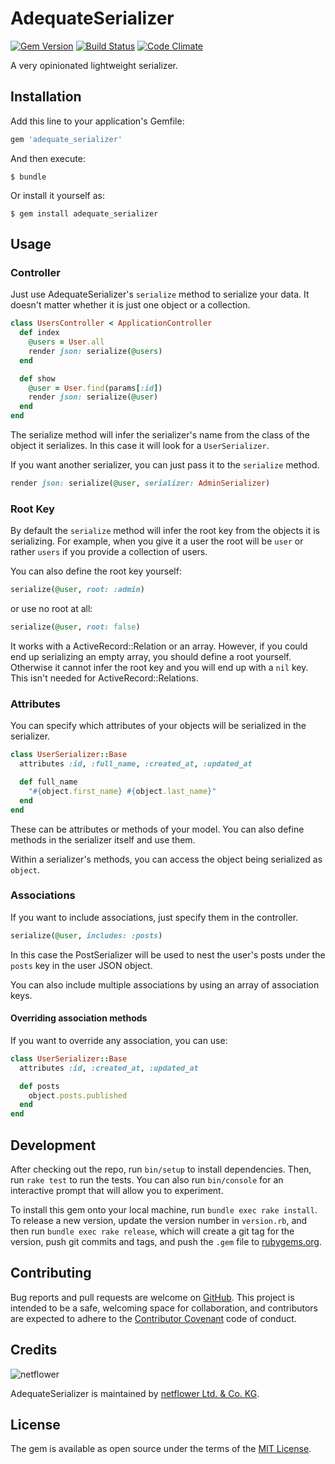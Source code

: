 # AdequateSerializer

[![Gem Version][vb]][vl] [![Build Status][tb]][tl] [![Code Climate][cb]][cl]

A very opinionated lightweight serializer.

## Installation

Add this line to your application's Gemfile:

```ruby
gem 'adequate_serializer'
```

And then execute:

    $ bundle

Or install it yourself as:

    $ gem install adequate_serializer

## Usage

### Controller

Just use AdequateSerializer's `serialize` method to serialize your data.
It doesn't matter whether it is just one object or a collection.

```ruby
class UsersController < ApplicationController
  def index
    @users = User.all
    render json: serialize(@users)
  end

  def show
    @user = User.find(params[:id])
    render json: serialize(@user)
  end
end
```

The serialize method will infer the serializer's name from the class of the
object it serializes. In this case it will look for a `UserSerializer`.

If you want another serializer, you can just pass it to the `serialize`
method.

```ruby
render json: serialize(@user, serializer: AdminSerializer)
```

### Root Key

By default the `serialize` method will infer the root key from the objects it
is serializing. For example, when you give it a user the root will be `user`
or rather `users` if you provide a collection of users.

You can also define the root key yourself:

```ruby
serialize(@user, root: :admin)
```

or use no root at all:

```ruby
serialize(@user, root: false)
```

It works with a ActiveRecord::Relation or an array. However, if you could end
up serializing an empty array, you should define a root yourself. Otherwise it
cannot infer the root key and you will end up with a `nil` key. This
isn't needed for ActiveRecord::Relations.

### Attributes

You can specify which attributes of your objects will be serialized in the
serializer.

```ruby
class UserSerializer::Base
  attributes :id, :full_name, :created_at, :updated_at

  def full_name
    "#{object.first_name} #{object.last_name}"
  end
end
```

These can be attributes or methods of your model. You can also define methods
in the serializer itself and use them.

Within a serializer's methods, you can access the object being serialized as
`object`.

### Associations

If you want to include associations, just specify them in the controller.

```ruby
serialize(@user, includes: :posts)
```

In this case the PostSerializer will be used to nest the user's posts under the
`posts` key in the user JSON object.

You can also include multiple associations by using an array of association
keys.

#### Overriding association methods

If you want to override any association, you can use:

```ruby
class UserSerializer::Base
  attributes :id, :created_at, :updated_at

  def posts
    object.posts.published
  end
end
```

## Development

After checking out the repo, run `bin/setup` to install dependencies.
Then, run `rake test` to run the tests. You can also run `bin/console` for an
interactive prompt that will allow you to experiment.

To install this gem onto your local machine, run `bundle exec rake install`.
To release a new version, update the version number in `version.rb`,
and then run `bundle exec rake release`, which will create a git tag for the
version, push git commits and tags, and push the `.gem` file to
[rubygems.org][rg].

## Contributing

Bug reports and pull requests are welcome on [GitHub][gh]. This project is
intended to be a safe, welcoming space for collaboration, and contributors
are expected to adhere to the [Contributor Covenant][cc] code of conduct.

## Credits

![netflower][nl]

AdequateSerializer is maintained by [netflower Ltd. & Co. KG][n].

## License

The gem is available as open source under the terms of the [MIT License](http://opensource.org/licenses/MIT).

[vb]: https://badge.fury.io/rb/adequate_serializer.svg
[vl]: http://badge.fury.io/rb/adequate_serializer
[tb]: https://travis-ci.org/netflower/adequate_serializer.svg?branch=master
[tl]: https://travis-ci.org/netflower/adequate_serializer
[cb]: https://codeclimate.com/github/netflower/adequate_serializer/badges/gpa.svg
[cl]: https://codeclimate.com/github/netflower/adequate_serializer
[rg]: https://rubygems.org
[gh]: https://github.com/netflower/adequate_serializer
[cc]: contributor-covenant.org
[n]: http://netflower.de
[nl]: https://cloud.githubusercontent.com/assets/464565/5997997/91da2232-aac2-11e4-9278-fdf21fb8a6e9.png
